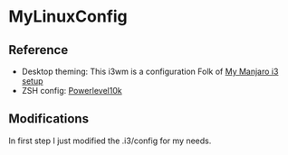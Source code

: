 # MyLinuxConfig

## Reference
- Desktop theming: This i3wm is a configuration Folk of [My Manjaro i3 setup](https://confluence.jaytaala.com/display/TKB/My+Manjaro+i3+setup)
- ZSH config: [Powerlevel10k](https://github.com/romkatv/powerlevel10k)

## Modifications
In first step I just modified the .i3/config for my needs.

